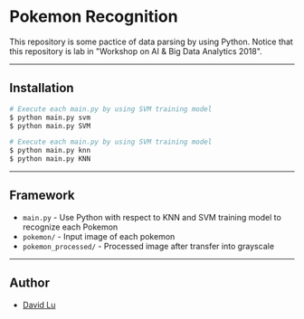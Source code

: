 # Pokemon Recognition

This repository is some pactice of data parsing by using Python. Notice that this repository is lab in "Workshop on AI & Big Data Analytics 2018".

---
## Installation 

```bash
# Execute each main.py by using SVM training model
$ python main.py svm
$ python main.py SVM

# Execute each main.py by using SVM training model
$ python main.py knn
$ python main.py KNN
```

---
## Framework

* `main.py` - Use Python with respect to KNN and SVM training model to recognize each Pokemon
* `pokemon/` - Input image of each pokemon
* `pokemon_processed/` - Processed image after transfer into grayscale

---
## Author

* [David Lu](https://github.com/yungshenglu)

